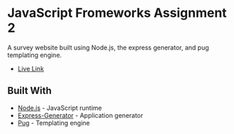# JavaScript Fromeworks Assignment 2

A survey website built using Node.js, the express generator, and pug templating engine.

* [Live Link](https://jsfw-assignment2.herokuapp.com/)

## Built With

* [Node.js](https://nodejs.org/) - JavaScript runtime
* [Express-Generator](https://www.npmjs.com/package/express-generator) - Application generator
* [Pug](https://pugjs.org/api/getting-started.html) - Templating engine
